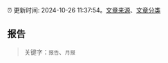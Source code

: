 :alarm_clock: 更新时间: 2024-10-26 11:37:54。[文章来源](/README.md)、[文章分类](/TAGS.md)

## 报告


> 关键字：`报告`、`月报`



